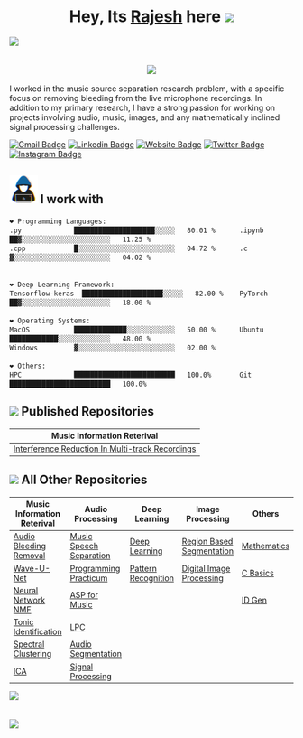 
<p align="center">
  <h1 align="center">Hey, Its <a href="https://sites.google.com/view/rajesh-r/">Rajesh</a> here <img src="https://media.giphy.com/media/hvRJCLFzcasrR4ia7z/giphy.gif" width="35"></h1>
</p>

<img src="https://user-images.githubusercontent.com/73097560/115834477-dbab4500-a447-11eb-908a-139a6edaec5c.gif"><br><br>



<p align="center">
  <a href="https://github.com/DenverCoder1/readme-typing-svg"><img src="https://readme-typing-svg.herokuapp.com?font=Time+New+Roman&color=cyan&size=25&center=true&vCenter=true&width=600&height=100&lines=வணக்கம்+உலகம்+&hearts;++;PhD+Student+at+UIC;Previously+MS+by+Research+@+IIT+Mandi;Audio+Signal+Processing+and+Deep+Learning;Love+for+Math+and+AI+&hearts"></a>
</p>


I worked in the music source separation research problem, with a specific focus on removing bleeding from the live microphone recordings. In addition to my primary research, I have a strong passion for working on projects involving audio, music, images, and any mathematically inclined signal processing challenges.



[![Gmail Badge](https://img.shields.io/badge/-Personal%20Mail-c14438?style=flat&logo=Gmail&logoColor=white&link=mailto:rajesh.krsk@gmail.com)](mailto:rajesh.krsk@gmail.com)
[![Linkedin Badge](https://img.shields.io/badge/-LinkedIn-blue?style=flat&logo=Linkedin&logoColor=white&link=https://www.linkedin.com/in/rajeshrrajeshr/)](https://www.linkedin.com/in/rajeshrrajeshr/)
[![Website Badge](https://img.shields.io/badge/-Portfolio-47CCCC?style=flat&logo=Google-Chrome&logoColor=white&link=https://sites.google.com/view/rajesh-r/)](https://sites.google.com/view/rajesh-r/)
[![Twitter Badge](https://img.shields.io/badge/-Twitter-1ca0f1?style=flat&labelColor=1ca0f1&logo=twitter&logoColor=white&link=https://twitter.com/Rajesh_smartino)](https://twitter.com/Rajesh_smartino)
[![Instagram Badge](https://img.shields.io/badge/-Instagram-purple?style=flat&logo=instagram&logoColor=white&link=https://www.instagram.com/its.mr.zero/)](https://www.instagram.com/its.mr.zero/)


## <picture><img src = "https://github.com/0xAbdulKhalid/0xAbdulKhalid/raw/main/assets/mdImages/about_me.gif" width = 50px></picture> **I work with**

<!--START_SECTION:waka-->

```text
❤️ Programming Languages:
.py             ████████████████████░░░░░   80.01 %      .ipynb          ██▓░░░░░░░░░░░░░░░░░░░░░░   11.25 %
.cpp            █░░░░░░░░░░░░░░░░░░░░░░░░   04.72 %      .c              ▓░░░░░░░░░░░░░░░░░░░░░░░░   04.02 %


❤️ Deep Learning Framework:
Tensorflow-keras  ████████████████████░░░░░   82.00 %    PyTorch         ██▓░░░░░░░░░░░░░░░░░░░░░░   18.00 %

❤️ Operating Systems:
MacOS           █████████████░░░░░░░░░░░░   50.00 %      Ubuntu          ████████████░░░░░░░░░░░░░   48.00 %
Windows         ▓░░░░░░░░░░░░░░░░░░░░░░░░   02.00 %

❤️ Others:
HPC             █████████████████████████   100.0%       Git             █████████████████████████   100.0%
```

<!--END_SECTION:waka-->

## <img src="https://media2.giphy.com/media/QssGEmpkyEOhBCb7e1/giphy.gif?cid=ecf05e47a0n3gi1bfqntqmob8g9aid1oyj2wr3ds3mg700bl&rid=giphy.gif" width ="25"><b> Published Repositories</b>

| Music Information Reterival |
|------|
|[Interference Reduction In Multi-track Recordings](https://github.com/its-rajesh/IRMR)| 

## <img src="https://media2.giphy.com/media/QssGEmpkyEOhBCb7e1/giphy.gif?cid=ecf05e47a0n3gi1bfqntqmob8g9aid1oyj2wr3ds3mg700bl&rid=giphy.gif" width ="25"><b> All Other Repositories</b>


| Music Information Reterival | Audio Processing | Deep Learning | Image Processing | Others |
|------|-----|-----|-----|-----|
|[Audio Bleeding Removal](https://github.com/its-rajesh/Audio-Bleeding-Removal)|  [Music Speech Separation](https://github.com/its-rajesh/Music-Speech-Separation) | [Deep Learning](https://github.com/its-rajesh/Deep-Learning) | [Region Based Segmentation](https://github.com/its-rajesh/Region-Based-Segmentation) | [Mathematics](https://github.com/its-rajesh/Mathematics) |
|[Wave-U-Net](https://github.com/its-rajesh/Wave-U-Net)|  [Programming Practicum](https://github.com/its-rajesh/Programming-Practicum) | [Pattern Recognition](https://github.com/its-rajesh/Pattern-Recognition)  | [Digital Image Processing](https://github.com/its-rajesh/Digital-Image-Processing) |  [C Basics](https://github.com/its-rajesh/CBasicsCode) |
|[Neural Network NMF](https://github.com/its-rajesh/Neural-Network-Alternative-to-NMF)|  [ASP for Music](https://github.com/its-rajesh/Audio-Signal-Processing-for-Music-Applications)  |  | | [ID Gen](https://github.com/its-rajesh/RSquareAcademy)
|[Tonic Identification](https://github.com/its-rajesh/Tonic-Identification)|  [LPC](https://github.com/its-rajesh/Linear-Predictive-Coding-of-Speech-Signals) |  |  |
|[Spectral Clustering](https://github.com/its-rajesh/Song-Structure-Using-Spectral-Clustering)|  [Audio Segmentation](https://github.com/its-rajesh/Audio-Segmentation) |  |  |
|[ICA](https://github.com/its-rajesh/Independent-Component-Analysis)|  [Signal Processing](https://github.com/its-rajesh/Signal-Processing-Python)  |  |  |
  

<img src="https://user-images.githubusercontent.com/73097560/115834477-dbab4500-a447-11eb-908a-139a6edaec5c.gif"><br><br>


![](https://komarev.com/ghpvc/?username=its-rajesh&color=red&style=for-the-badge&label=VIEWERS+COUNT)
